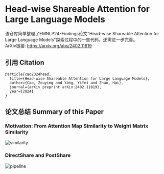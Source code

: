 # Head-wise Shareable Attention for Large Language Models
该仓库简单整理了EMNLP24-Findings论文"Head-wise Shareable Attention for Large Language Models"探索过程中的一些代码，还需进一步完善。<br>
ArXiv链接: https://arxiv.org/abs/2402.11819

## 引用 Citation
```
@article{cao2024head,
  title={Head-wise Shareable Attention for Large Language Models},
  author={Cao, Zouying and Yang, Yifei and Zhao, Hai},
  journal={arXiv preprint arXiv:2402.11819},
  year={2024}
}
```

## 论文总结 Summary of this Paper
### Motivation: From Attention Map Similarity to Weight Matrix Similarity
![similarity](https://github.com/user-attachments/assets/9ee63343-8206-4fd0-9b6b-79a9d7318f56)

### DirectShare and PostShare
![pipeline](https://github.com/user-attachments/assets/d9f4a572-f09f-4922-8782-f5371e788fed)



